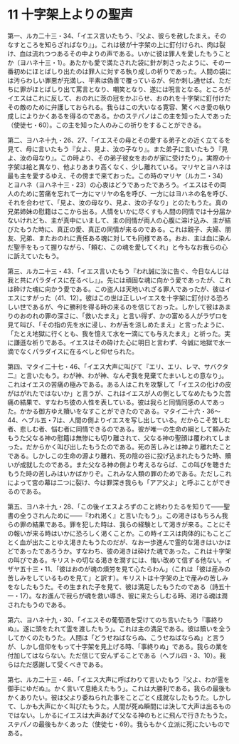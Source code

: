 # 11 十字架上よりの聖声

第一、ルカ二十三・34、「イエス言いたもう、『父よ、彼らを赦したまえ。そのなすところを知らざればなり』」。これは彼が十字架の上に釘付けられ、肉は裂け、血は流れつつあるその中よりの声である。いかに彼は罪人を愛したもうことか（ヨハネ十三・1）。あたかも愛で満たされた袋に針が刺さったように、その一番初めにほとばしり出たのは罪人に対する執り成しの祈りであった。人間の袋には汚らわしい罪悪が充満し、平素は偽善で覆っているが、何か刺し通せば、ただちに罪がほとばしり出て罵言となり、嘲笑となり、遂には呪言となる。ところがイエスはこれに反して、おのれに茨の冠をかぶらせ、おのれを十字架に釘付けたその敵のために弁護しておられる。我らはこの大いなる寛容、驚くべき愛の執り成しによりかくあるを得るのである。かのステパノはこの主を知った人であった（使徒七・60）。この主を知った人のみこの祈りをすることができる。

第二、ヨハネ十九・26、27、「イエスその母とその愛する弟子との近く立てるを見て、母に言いたもう『女よ、見よ、汝の子なり』。また弟子に言いたもう『見よ、汝の母なり』。この時より、その弟子彼女をおのが家に受けたり」。実際の十字架は絵と異なり、他よりあまり高くなく、少し離れている。マリヤとヨハネは最も主を愛するゆえ、その傍まで来ておった。この時のマリヤ（ルカ二・34）とヨハネ（ヨハネ十三・23）の心衷はどうであったであろう。イエスはその両人のために苦痛を忘れて一方にマリヤの名を呼び、一方にはヨハネの名を呼び、それを合わせて、「見よ、汝の母なり、見よ、汝の子なり」とのたもうた。真の兄弟姉妹の慰籍はここから出る。人情をいかに尽くすも人間の同情では十分届かないけれども、主が真中にいまして、主の同情が両人の心腹に溶け込み、主が結びたもうた時に、真正の愛、真正の同情が来るのである。これは親子、夫婦、朋友、兄弟、またおのれに責任ある魂に対しても同様である。おお、主は血に染んだ聖手をもって握りながら、「頼む、この魂を愛してくれ」と今もなお我らの心に訴えていたもう。

第三、ルカ二十三・43、「イエス言いたもう『われ誠に汝に告ぐ、今日なんじは我と共にパラダイスに在るべし』」。先には頑固な魂に向かう愛であったが、これは砕けた魂に向かう愛である。この盗人は天地いれざる罪人であったが、彼はイエスにすがった（41、12）。彼はこの世は正しいイエスを十字架に釘付ける恐ろしい世であるが、今に勝利を得る時の来るのを信じておった。しかして彼はあまりのおのれの罪の深さに、「救いたまえ」と言い得ず、かの富める人がラザロを見て叫び、「その指の先を水に浸し、わが舌を涼しめたまえ」と言ったように、「たとえ地獄に行くとも、我を憶えて水を一滴にても与えたまえ」と祈った。実に謙遜な祈りである。イエスはその砕けた心に明日と言わず、今誠に地獄で水一滴でなくパラダイスに在るべしと仰せられた。

第四、マタイ二十七・46、「イエス大声に叫びて『エリ、エリ、レマ、サバクタ二』と言いたもう。わが神、わが神、なんぞ我を見棄てたまいしとの意なり」。これはイエスの苦痛の極みである。ある人はこれを攻撃して「イエスの化けの皮がはがれたではないか」と言うが、これはイエスが人の側としてなめたもうた苦痛の結果で、すなわち彼の人性を表している。彼は我らと同情同感の人であった。かかる御方ゆえ贖いをなすことができたのである。マタイ二十六・36〜44、へブル五・7は、人間の側よりイエスを写し出している。だからこそ苦しむ者、悲しむ者、悩む者に同情できるのである。彼が唯一の生命の綱として頼みたもうた父なる神の慰籍は無惨にも切り離されて、父なる神の聖顔は覆われてしまった。だからかく叫び出したもうたのである。死の苦しみとは神より離れたことである。しかしこの生命の源より離れ、死の陰の谷に投げ込まれたもうた時、贖いが成就したのである。また父なる神の側より考えるならば、この叫びを聴きたもうた時の苦しみはいかばかりぞ。これみな人類の罪のためである。ただしこれによって宮の幕は二つに裂け、今は罪深き我らも「アア父よ」と呼ぶことができるのである。

第五、ヨハネ十九・28、「この後イエスよろずのこと終わりたるを知りて――聖書の全うされんために――『われ渇く』と言いたもう」。この渇きはもちろん我らの罪の結果である。罪を犯した時は、我らの経験として渇きが来る。ことにその報いが来る時はいかに恐ろしく渇くことか。この時イエスは肉体的にもことごとく血が出たことゆえ渇きたもうたのだが、なお一歩進んで霊的な渇きはいかほどであったであろうか。すなわち、彼の渇きは砕けた魂であった。これは十字架の叫びである。キリストの切なる渇きを潤すには、悔い改めて信ずる他ない。イザヤ五十三・11、「彼はおのが魂の煩労を見て心たらわん」（これは「彼は産みの苦しみをしているものを見て」と訳す）。キリストは十字架の上で産みの苦しみをなしたもうた。その生まれた子を見て、彼は満足したもうたのである（詩五十一・17）。なお進んで我らが魂を救い導き、彼に来たらしむる時、渇ける魂は潤されたもうのである。

第六、ヨハネ十九・30、「イエスその葡萄酒を受けてのち言いたもう『事終りぬ』。遂に頭をたれて霊を渡したもう」。これは主の満足である。彼は贖いを全うしてかくのたもうた。人間は「どうせねばならぬ、こうせねばならぬ」と言うが、しかし信仰をもって十字架を見上げる時、「事終りぬ」である。我らの業を付加してはならない。ただ信じて安んずることである（へブル四・3、10）。我らはただ感謝して受くべきである。

第七、ルカ二十三・46、「イエス大声に呼ばわりて言いたもう『父よ、わが霊を御手にゆだぬ』。かく言いて息絶えたもう」。これは大勝利である。我らの最後もかくありたい。彼は父より委ねられた事をことごとく成就なしたもうた。しかして、しかも大声にかく叫びたもうた。人間が死ぬ瞬間には決して大声は出るものではない。しかるにイエスは大声あげて父なる神のもとに飛んで行きたもうた。ステパノの最後もかくあった（使徒七・69）。我らもかく立派に死にたいものである。

